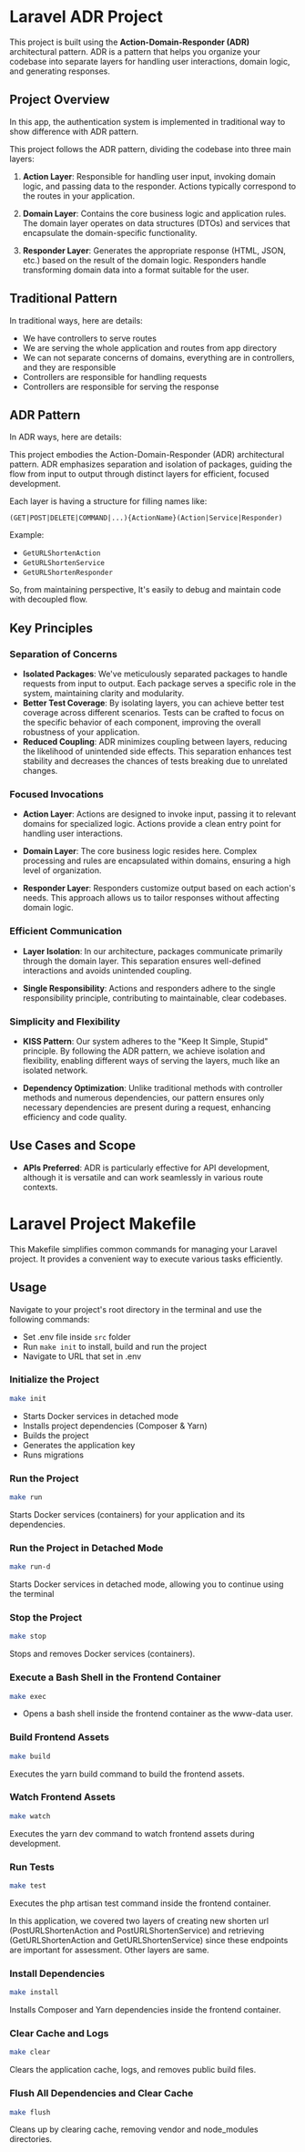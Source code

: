 # Laravel ADR Project

This project is built using the **Action-Domain-Responder (ADR)** architectural pattern. ADR is a pattern that helps you
organize your codebase into separate layers for handling user interactions, domain logic, and generating responses.

## Project Overview

In this app, the authentication system is implemented in traditional way to show difference with ADR pattern.

This project follows the ADR pattern, dividing the codebase into three main layers:

1. **Action Layer**: Responsible for handling user input, invoking domain logic, and passing data to the responder.
   Actions typically correspond to the routes in your application.

2. **Domain Layer**: Contains the core business logic and application rules. The domain layer operates on data
   structures (DTOs) and services that encapsulate the domain-specific functionality.

3. **Responder Layer**: Generates the appropriate response (HTML, JSON, etc.) based on the result of the domain logic.
   Responders handle transforming domain data into a format suitable for the user.

## Traditional Pattern

In traditional ways, here are details:

* We have controllers to serve routes
* We are serving the whole application and routes from app directory
* We can not separate concerns of domains, everything are in controllers, and they are responsible
* Controllers are responsible for handling requests
* Controllers are responsible for serving the response

## ADR Pattern

In ADR ways, here are details:

This project embodies the Action-Domain-Responder (ADR) architectural pattern. ADR emphasizes separation and isolation
of packages, guiding the flow from input to output through distinct layers for efficient, focused development.

Each layer is having a structure for filling names like:

`(GET|POST|DELETE|COMMAND|...){ActionName}(Action|Service|Responder)`

Example:

- `GetURLShortenAction`
- `GetURLShortenService`
- `GetURLShortenResponder`

So, from maintaining perspective, It's easily to debug and maintain code with decoupled flow.

## Key Principles

### Separation of Concerns

- **Isolated Packages**: We've meticulously separated packages to handle requests from input to output. Each package
  serves a specific role in the system, maintaining clarity and modularity.
- **Better Test Coverage**: By isolating layers, you can achieve better test coverage across different scenarios. Tests
  can be crafted to focus on the specific behavior of each component, improving the overall robustness of your
  application.
- **Reduced Coupling**: ADR minimizes coupling between layers, reducing the likelihood of unintended side effects. This
  separation enhances test stability and decreases the chances of tests breaking due to unrelated changes.

### Focused Invocations

- **Action Layer**: Actions are designed to invoke input, passing it to relevant domains for specialized logic. Actions
  provide a clean entry point for handling user interactions.

- **Domain Layer**: The core business logic resides here. Complex processing and rules are encapsulated within domains,
  ensuring a high level of organization.

- **Responder Layer**: Responders customize output based on each action's needs. This approach allows us to tailor
  responses without affecting domain logic.

### Efficient Communication

- **Layer Isolation**: In our architecture, packages communicate primarily through the domain layer. This separation
  ensures well-defined interactions and avoids unintended coupling.

- **Single Responsibility**: Actions and responders adhere to the single responsibility principle, contributing to
  maintainable, clear codebases.

### Simplicity and Flexibility

- **KISS Pattern**: Our system adheres to the "Keep It Simple, Stupid" principle. By following the ADR pattern, we
  achieve isolation and flexibility, enabling different ways of serving the layers, much like an isolated network.

- **Dependency Optimization**: Unlike traditional methods with controller methods and numerous dependencies, our pattern
  ensures only necessary dependencies are present during a request, enhancing efficiency and code quality.

## Use Cases and Scope

- **APIs Preferred**: ADR is particularly effective for API development, although it is versatile and can work
  seamlessly in various route contexts.

# Laravel Project Makefile

This Makefile simplifies common commands for managing your Laravel project.
It provides a convenient way to execute various tasks efficiently.

## Usage

Navigate to your project's root directory in the terminal and use the following commands:

- Set .env file inside `src` folder
- Run `make init` to install, build and run the project
- Navigate to URL that set in .env

### Initialize the Project

```bash
make init
```

- Starts Docker services in detached mode
- Installs project dependencies (Composer & Yarn)
- Builds the project
- Generates the application key
- Runs migrations

### Run the Project

```bash
make run
```

Starts Docker services (containers) for your application and its dependencies.

### Run the Project in Detached Mode

```bash
make run-d
```

Starts Docker services in detached mode, allowing you to continue using the terminal

### Stop the Project

```bash
make stop
```

Stops and removes Docker services (containers).

### Execute a Bash Shell in the Frontend Container

```bash
make exec
```

- Opens a bash shell inside the frontend container as the www-data user.

### Build Frontend Assets

```bash
make build
```

Executes the yarn build command to build the frontend assets.

### Watch Frontend Assets

```bash
make watch
```

Executes the yarn dev command to watch frontend assets during development.

### Run Tests

```bash
make test
```

Executes the php artisan test command inside the frontend container.

In this application, we covered two layers of creating new shorten url (PostURLShortenAction and PostURLShortenService)
and retrieving (GetURLShortenAction and GetURLShortenService) since these endpoints are important
for assessment. Other layers are same.

### Install Dependencies

```bash
make install
```

Installs Composer and Yarn dependencies inside the frontend container.

### Clear Cache and Logs

```bash
make clear
```

Clears the application cache, logs, and removes public build files.

### Flush All Dependencies and Clear Cache

```bash
make flush
```

Cleans up by clearing cache, removing vendor and node_modules directories.